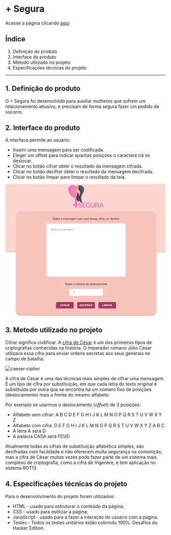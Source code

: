 # + Segura

Acesse a página clicando [aqui](https://lillabordignon.github.io/SAP005-cipher/)

## Índice

1. Definição do produto
2. Interface do produto
3. Metodo utilizado no projeto
4. Especificações técnicas do projeto

***

## 1. Definição do produto

O + Segura foi desenvolvido para auxiliar mulheres que sofrem um relacionamento abusivo, e precisam
de forma segura fazer um pedido de socorro.

## 2. Interface do produto

A interface permite ao usuário:

* Inserir uma mensagem para ser codificada.
* Eleger um offset para indicar quantas posições o caractere irá se deslocar.
* Clicar no botão cifrar obter o resultado da mensagem cifrada.
* Clicar no botão decifrar obter o resultado da mensagem decifrada.
* Clicar no botão limpar para limpar o resultado da tela.

![Imagem](src/img/telaProjeto.jpg)

## 3. Metodo utilizado no projeto

Cifrar significa codificar. A [cifra de
César](https://pt.wikipedia.org/wiki/Cifra_de_C%C3%A9sar) é um dos primeiros
tipos de criptografias conhecidas na história. O imperador romano Júlio César
utilizava essa cifra para enviar ordens secretas aos seus generais no campo de
batalha.

![caeser-cipher](https://user-images.githubusercontent.com/11894994/60990999-07ffdb00-a320-11e9-87d0-b7c291bc4cd1.png)

A cifra de César é uma das técnicas mais simples de cifrar uma mensagem. É um
tipo de cifra por substituição, em que cada letra do texto original é
substituida por outra que se encontra há um número fixo de posições
(deslocamento) mais a frente do mesmo alfabeto.

Por exemplo se usarmos o deslocamento (_offset_) de 3 posições:

* Alfabeto sem cifrar: A B C D E F G H I J K L M N O P Q R S T U V W X Y Z
* Alfabeto com cifra:  D E F G H I J K L M N O P Q R S T U V W X Y Z A B C
* A letra A será D
* A palavra CASA será FDVD

Atualmente todas as cifras de substituição alfabética simples, são decifradas
com facilidade e não oferecem muita segurança na comunição, mas a cifra de César
muitas vezes pode fazer parte de um sistema mais complexo de criptografia, como
a cifra de Vigenère, e tem aplicação no sistema ROT13.

## 4. Especificações técnicas do projeto

Para o desenvolvimento do projeto foram utilizados:

* HTML - usado para estruturar o conteúdo da página;
* CSS - usado para estilizar a página;
* JavaScript - usado para a fazer a interação do usuário com a página.
* Testes - Todos os testes unitários estão cobrindo 100%. Desafios do Hacker Edition.
